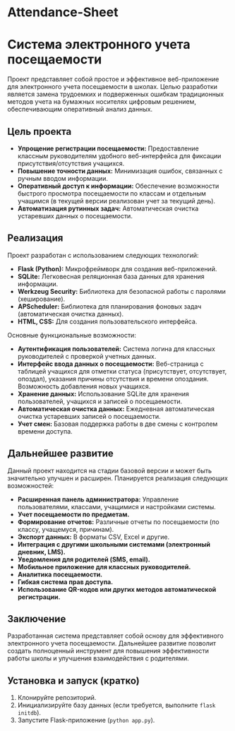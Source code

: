 # Attendance-Sheet

# Система электронного учета посещаемости
Проект представляет собой простое и эффективное веб-приложение для электронного учета посещаемости в школах. Целью разработки является замена трудоемких и подверженных ошибкам традиционных методов учета на бумажных носителях цифровым решением, обеспечивающим оперативный анализ данных.

## Цель проекта

* **Упрощение регистрации посещаемости:** Предоставление классным руководителям удобного веб-интерфейса для фиксации присутствия/отсутствия учащихся.
* **Повышение точности данных:** Минимизация ошибок, связанных с ручным вводом информации.
* **Оперативный доступ к информации:** Обеспечение возможности быстрого просмотра посещаемости по классам и отдельным учащимся (в текущей версии реализован учет за текущий день).
* **Автоматизация рутинных задач:** Автоматическая очистка устаревших данных о посещаемости.

## Реализация

Проект разработан с использованием следующих технологий:

* **Flask (Python):** Микрофреймворк для создания веб-приложений.
* **SQLite:** Легковесная реляционная база данных для хранения информации.
* **Werkzeug Security:** Библиотека для безопасной работы с паролями (хеширование).
* **APScheduler:** Библиотека для планирования фоновых задач (автоматическая очистка данных).
* **HTML, CSS:** Для создания пользовательского интерфейса.

Основные функциональные возможности:

* **Аутентификация пользователей:** Система логина для классных руководителей с проверкой учетных данных.
* **Интерфейс ввода данных о посещаемости:** Веб-страница с таблицей учащихся для отметки статуса (присутствует, отсутствует, опоздал), указания причины отсутствия и времени опоздания. Возможность добавления новых учащихся.
* **Хранение данных:** Использование SQLite для хранения пользователей, учащихся и записей о посещаемости.
* **Автоматическая очистка данных:** Ежедневная автоматическая очистка устаревших записей о посещаемости.
* **Учет смен:** Базовая поддержка работы в две смены с контролем времени доступа.

## Дальнейшее развитие

Данный проект находится на стадии базовой версии и может быть значительно улучшен и расширен. Планируется реализация следующих возможностей:

* **Расширенная панель администратора:** Управление пользователями, классами, учащимися и настройками системы.
* **Учет посещаемости по предметам.**
* **Формирование отчетов:** Различные отчеты по посещаемости (по классу, учащемуся, причинам).
* **Экспорт данных:** В форматы CSV, Excel и другие.
* **Интеграция с другими школьными системами (электронный дневник, LMS).**
* **Уведомления для родителей (SMS, email).**
* **Мобильное приложение для классных руководителей.**
* **Аналитика посещаемости.**
* **Гибкая система прав доступа.**
* **Использование QR-кодов или других методов автоматической регистрации.**

## Заключение

Разработанная система представляет собой основу для эффективного электронного учета посещаемости. Дальнейшее развитие позволит создать полноценный инструмент для повышения эффективности работы школы и улучшения взаимодействия с родителями.

## Установка и запуск (кратко)

1.  Клонируйте репозиторий.
2.  Инициализируйте базу данных (если требуется, выполните `flask initdb`).
3.  Запустите Flask-приложение (`python app.py`).

